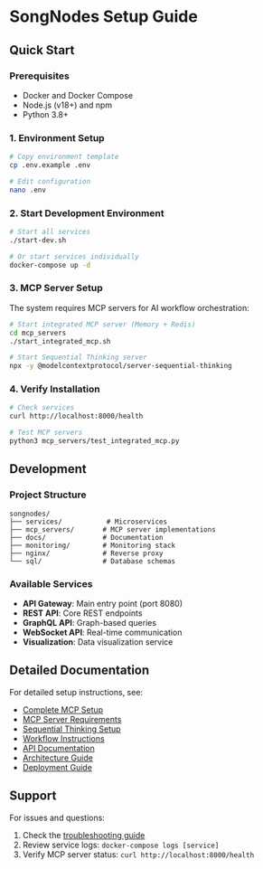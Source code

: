 # SongNodes Setup Guide

## Quick Start

### Prerequisites
- Docker and Docker Compose
- Node.js (v18+) and npm
- Python 3.8+

### 1. Environment Setup
```bash
# Copy environment template
cp .env.example .env

# Edit configuration
nano .env
```

### 2. Start Development Environment
```bash
# Start all services
./start-dev.sh

# Or start services individually
docker-compose up -d
```

### 3. MCP Server Setup
The system requires MCP servers for AI workflow orchestration:

```bash
# Start integrated MCP server (Memory + Redis)
cd mcp_servers
./start_integrated_mcp.sh

# Start Sequential Thinking server
npx -y @modelcontextprotocol/server-sequential-thinking
```

### 4. Verify Installation
```bash
# Check services
curl http://localhost:8000/health

# Test MCP servers
python3 mcp_servers/test_integrated_mcp.py
```

## Development

### Project Structure
```
songnodes/
├── services/           # Microservices
├── mcp_servers/       # MCP server implementations  
├── docs/              # Documentation
├── monitoring/        # Monitoring stack
├── nginx/             # Reverse proxy
└── sql/               # Database schemas
```

### Available Services
- **API Gateway**: Main entry point (port 8080)
- **REST API**: Core REST endpoints
- **GraphQL API**: Graph-based queries
- **WebSocket API**: Real-time communication
- **Visualization**: Data visualization service

## Detailed Documentation

For detailed setup instructions, see:
- [Complete MCP Setup](docs/setup/COMPLETE_MCP_SETUP_SUMMARY.md)
- [MCP Server Requirements](docs/setup/MCP_SERVERS_REQUIRED.md) 
- [Sequential Thinking Setup](docs/setup/SEQUENTIAL_THINKING_SETUP.md)
- [Workflow Instructions](CLAUDE.md)
- [API Documentation](docs/api/)
- [Architecture Guide](docs/architecture/)
- [Deployment Guide](docs/deployment/)

## Support

For issues and questions:
1. Check the [troubleshooting guide](docs/setup/troubleshooting.md)
2. Review service logs: `docker-compose logs [service]`
3. Verify MCP server status: `curl http://localhost:8000/health`